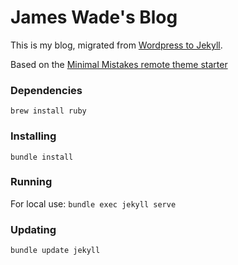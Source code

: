 # James Wade's Blog

This is my blog, migrated from [Wordpress to Jekyll](https://wade.be/2016/01/30/welcome-to-jekyll.html).

Based on the [Minimal Mistakes remote theme starter](https://github.com/mmistakes/mm-github-pages-starter)

### Dependencies

`brew install ruby`

### Installing

`bundle install`

### Running

For local use: `bundle exec jekyll serve`

### Updating

`bundle update jekyll`
